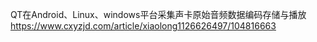 QT在Android、Linux、windows平台采集声卡原始音频数据编码存储与播放
https://www.cxyzjd.com/article/xiaolong1126626497/104816663
